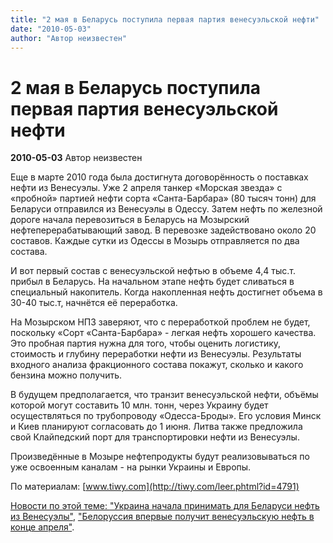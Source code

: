 ```yaml
---
title: "2 мая в Беларусь поступила первая партия венесуэльской нефти"
date: "2010-05-03"
author: "Автор неизвестен"
---
```


# 2 мая в Беларусь поступила первая партия венесуэльской нефти

**2010-05-03** Автор неизвестен

Еще в марте 2010 года была достигнута договорённость о поставках нефти из Венесуэлы. Уже 2 апреля танкер «Морская звезда» с «пробной» партией нефти сорта «Санта-Барбара» (80 тысяч тонн) для Беларуси отправился из Венесуэлы в Одессу. Затем нефть по железной дороге начала перевозиться в Беларусь на Мозырский нефтеперерабатывающий завод. В перевозке задействовано около 20 составов. Каждые сутки из Одессы в Мозырь отправляется по два состава.

И вот первый состав с венесуэльской нефтью в объеме 4,4 тыс.т. прибыл в Беларусь. На начальном этапе нефть будет сливаться в специальный накопитель. Когда накопленная нефть достигнет объема в 30-40 тыс.т, начнётся её переработка.

На Мозырском НПЗ заверяют, что с переработкой проблем не будет, поскольку «Сорт «Санта-Барбара» - легкая нефть хорошего качества. Это пробная партия нужна для того, чтобы оценить логистику, стоимость и глубину переработки нефти из Венесуэлы. Результаты входного анализа фракционного состава покажут, сколько и какого бензина можно получить.

В будущем предполагается, что транзит венесуэльской нефти, объёмы которой могут составить 10 млн. тонн, через Украину будет осуществляться по трубопроводу «Одесса-Броды». Его условия Минск и Киев планируют согласовать до 1 июня. Литва также предложила свой Клайпедский порт для транспортировки нефти из Венесуэлы.

Произведённые в Мозыре нефтепродукты будут реализовываться по уже освоенным каналам - на рынки Украины и Европы.

По материалам: [www.tiwy.com](http://tiwy.com/leer.phtml?id=4791)

[Новости по этой теме: ](http://tiwy.com/leer.phtml?id=4791)["Украина начала принимать для Беларуси нефть из Венесуэлы"](/2196.md), ["Белоруссия впервые получит венесуэльскую нефть в конце апреля"](/2132.md).